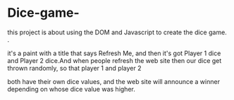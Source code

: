 # Dice-game-
this project is about using the DOM and Javascript to create the dice game. 
.

 it's a paint with a title that says Refresh Me, and then it's got Player 1 dice and Player 2 dice.And when people refresh the web site then our dice get thrown randomly, so that player 1 and player 2

both have their own dice values, and the web site will announce a winner depending on whose dice value was higher.
